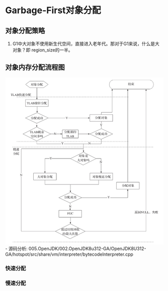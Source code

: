 # Garbage-First对象分配
## 对象分配策略
1. G1中大对象不使用新生代空间，直接进入老年代。那对于G1来说，什么是大对象？即 region_size的一半。

## 对象内存分配流程图
<img src="./pics/Garbage-First-Obj-allocate.jpeg"/>
 - 源码分析: 005.OpenJDK/002.OpenJDK8u312-GA/OpenJDK8U312-GA/hotspot/src/share/vm/interpreter/bytecodeInterpreter.cpp

###  快速分配

### 慢速分配